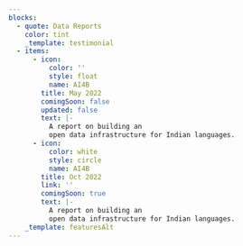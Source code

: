 ```yaml
---
blocks:
  - quote: Data Reports
    color: tint
    _template: testimonial
  - items:
      - icon:
          color: ''
          style: float
          name: AI4B
        title: May 2022
        comingSoon: false
        updated: false
        text: |-
          A report on building an
          open data infrastructure for Indian languages.
      - icon:
          color: white
          style: circle
          name: AI4B
        title: Oct 2022
        link: ''
        comingSoon: true
        text: |-
          A report on building an
          open data infrastructure for Indian languages.
    _template: featuresAlt
---
```


